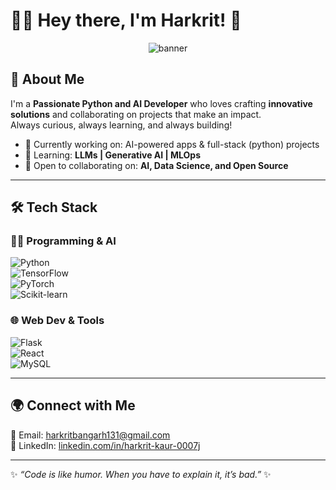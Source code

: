 # 👩‍💻 Hey there, I'm Harkrit! 🚀  

<p align="center">
  <img src="https://capsule-render.vercel.app/api?type=waving&color=ff69b4&height=120&section=header&text=Hi%20I'm%20Harkrit%20👩‍💻&fontSize=30&fontColor=fff" alt="banner"/>
</p>

## 🌟 About Me  
I'm a **Passionate Python and AI Developer** who loves crafting **innovative solutions** and collaborating on projects that make an impact.  
Always curious, always learning, and always building!  

- 🔭 Currently working on: AI-powered apps & full-stack (python) projects  
- 🌱 Learning: **LLMs | Generative AI | MLOps**  
- 🤝 Open to collaborating on: **AI, Data Science, and Open Source**  

---

## 🛠️ Tech Stack  

### 👩‍💻 Programming & AI  
![Python](https://img.shields.io/badge/-Python-3776AB?style=flat&logo=python&logoColor=fff)  
![TensorFlow](https://img.shields.io/badge/-TensorFlow-FF6F00?style=flat&logo=tensorflow&logoColor=fff)  
![PyTorch](https://img.shields.io/badge/-PyTorch-EE4C2C?style=flat&logo=pytorch&logoColor=fff)  
![Scikit-learn](https://img.shields.io/badge/-Scikit--learn-F7931E?style=flat&logo=scikit-learn&logoColor=fff)  

### 🌐 Web Dev & Tools  
![Flask](https://img.shields.io/badge/-Flask-000000?style=flat&logo=flask&logoColor=fff)  
![React](https://img.shields.io/badge/-React-61DAFB?style=flat&logo=react&logoColor=000)  
![MySQL](https://img.shields.io/badge/-MySQL-4479A1?style=flat&logo=mysql&logoColor=fff)  


---

## 🌍 Connect with Me  

📧 Email: [harkritbangarh131@gmail.com](mailto:harkritbangarh131@gmail.com)  
🔗 LinkedIn: [linkedin.com/in/harkrit-kaur-0007j](https://www.linkedin.com/in/harkrit-kaur-0007j)   

---

✨ *“Code is like humor. When you have to explain it, it’s bad.”* ✨  
